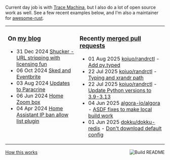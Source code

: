Current day job is with [Trace Machina](https://tracemachina.com/), but I also do a lot of open source work as well. See a few recent examples below, and I'm also a maintainer for [awesome-rust](https://github.com/rust-unofficial/awesome-rust).

<table><tr><td valign="top">

### On [my blog](https://tevps.net/blog)
<!-- blog starts -->
* 31 Dec 2024 [Shucker - URL stripping with licensing fun](https://tevps.net/blog/2024/12/31/shucker-url-stripping-with-licensing-fun)
* 06 Oct 2024 [Sked and Eventbrite](https://tevps.net/blog/2024/10/06/sked-and-eventbrite)
* 03 Aug 2024 [Updates to Paracrine](https://tevps.net/blog/2024/08/03/updates-to-paracrine)
* 06 Jun 2024 [Home Zoom box](https://tevps.net/blog/2024/06/06/home-zoom-box)
* 04 Apr 2024 [Home Assistant IP ban allow list plugin](https://tevps.net/blog/2024/04/04/home-assistant-ip-ban-allow-list-plugin)
<!-- blog ends -->

</td><td valign="top">

### Recently [merged pull requests](https://github.com/search?o=desc&q=is%3Apr+author%3Apalfrey+-user%3Apalfrey+is%3Amerged+is%3Apublic&s=created&type=Issues)

<!-- prs starts -->
* 01 Aug 2025 [koiuo/randrctl](https://github.com/koiuo/randrctl) - [Add py.typed](https://github.com/koiuo/randrctl/pull/40)
* 22 Jul 2025 [koiuo/randrctl](https://github.com/koiuo/randrctl) - [Typing and xrandr path](https://github.com/koiuo/randrctl/pull/38)
* 22 Jul 2025 [koiuo/randrctl](https://github.com/koiuo/randrctl) - [Update Python versions to 3.9-3.13](https://github.com/koiuo/randrctl/pull/39)
* 04 Jun 2025 [algora-io/algora](https://github.com/algora-io/algora) - [ASDF fixes to make local build work](https://github.com/algora-io/algora/pull/145)
* 01 Jun 2025 [dokku/dokku-redis](https://github.com/dokku/dokku-redis) - [Don't download default config](https://github.com/dokku/dokku-redis/pull/273)
<!-- prs ends -->

</td></tr></table>

<a href="https://github.com/palfrey/palfrey/actions"><img src="https://github.com/palfrey/palfrey/actions/workflows/build.yml/badge.svg" align="right" alt="Build README"></a> <a href="https://tevps.net/blog/2020/7/11/customising-github-profile-pages/">How this works</a>
